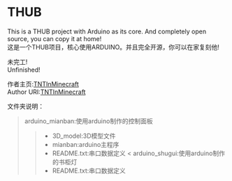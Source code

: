 # THUB
This is a THUB project with Arduino as its core. And completely open source, you can copy it at home!  
这是一个THUB项目，核心使用ARDUINO。并且完全开源，你可以在家复刻他!

未完工!  
Unfinished!  

作者主页:[TNTInMinecraft](http://www.tntinminecraft.tech/)  
Author URI:[TNTInMinecraft](http://www.tntinminecraft.tech/)

文件夹说明：  
> arduino_mianban:使用arduino制作的控制面板  
> > - 3D_model:3D模型文件 
> > - mianban:arduino主程序  
> > - README.txt:串口数据定义
< arduino_shugui:使用arduino制作的书柜灯
> > - README.txt:串口数据定义
